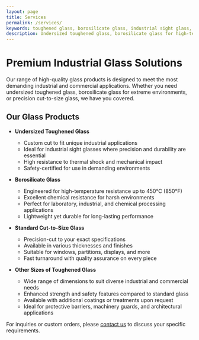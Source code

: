 ```yaml
---
layout: page
title: Services
permalink: /services/
keywords: toughened glass, borosilicate glass, industrial sight glass, high temperature glass, chemical resistant glass, cut-to-size glass, custom glass sizes
description: Undersized toughened glass, borosilicate glass for high-temperature and chemical applications, standard cut-to-size glass, and various toughened glass sizes available. Custom industrial glass solutions.
---
```


# Premium Industrial Glass Solutions

Our range of high-quality glass products is designed to meet the most demanding industrial and commercial applications. Whether you need undersized toughened glass, borosilicate glass for extreme environments, or precision cut-to-size glass, we have you covered.

## Our Glass Products

- **Undersized Toughened Glass**
  - Custom cut to fit unique industrial applications
  - Ideal for industrial sight glasses where precision and durability are essential
  - High resistance to thermal shock and mechanical impact
  - Safety-certified for use in demanding environments

- **Borosilicate Glass**
  - Engineered for high-temperature resistance up to 450°C (850°F)
  - Excellent chemical resistance for harsh environments
  - Perfect for laboratory, industrial, and chemical processing applications
  - Lightweight yet durable for long-lasting performance

- **Standard Cut-to-Size Glass**
  - Precision-cut to your exact specifications
  - Available in various thicknesses and finishes
  - Suitable for windows, partitions, displays, and more
  - Fast turnaround with quality assurance on every piece

- **Other Sizes of Toughened Glass**
  - Wide range of dimensions to suit diverse industrial and commercial needs
  - Enhanced strength and safety features compared to standard glass
  - Available with additional coatings or treatments upon request
  - Ideal for protective barriers, machinery guards, and architectural applications

For inquiries or custom orders, please [contact us](mailto:johnnielsen447@gmail.com) to discuss your specific requirements.
